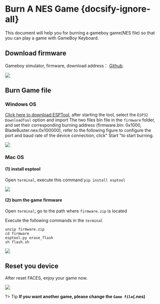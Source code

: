 # Burn A NES Game {docsify-ignore-all}

This document will help you for burning a gameboy game(NES file) so that you can play a game with GameBoy Keyboard.

## Download firmware

Gameboy simulator, firmware, download address： [Github](https://github.com/m5stack/M5Stack-nesemu).

<img src="assets/img/getting_started_pics/faces/faces_quick_start_05.webp">

## Burn Game file

### Windows OS

[Click here to download ESPTool](https://www.espressif.com/sites/default/files/tools/flash_download_tools_v3.6.8_0.zip), after starting the tool, select the `ESP32 DownloadTool` option and import The two files bin file in the `firmware` folder, and set their corresponding burning address (firmware.bin: 0x1000, BladeBuster.nes:0x100000), refer to the following figure to configure the port and baud rate of the device connection, click" Start "to start burning.

<img src="assets\img\getting_started_pics\faces\esptool_burn_game.webp">

### Mac OS

#### (1) install esptool

Open `terminal`, execute this command `pip install esptool`

<img src="assets/img/getting_started_pics/faces/faces_quick_start_08.webp">

#### (2) burn the game firmware

Open `terminal`, go to the path where `firmware.zip` is located

Execute the following commands in the `terminal`

```clike
unzip firmware.zip
cd firmware
esptool.py erase_flash
sh flash.sh
```

<img src="assets/img/getting_started_pics/faces/faces_quick_start_07.webp">

## Reset you device

After reset FACES, enjoy your game now.

<img src="assets/img/product_pics/core/faces_kit/gameboy_01.webp">


?> Tip **If you want another game, please change the `Game file`(.nes)**

